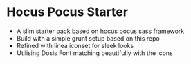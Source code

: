 # Hocus Pocus Starter

- A slim starter pack based on hocus pocus sass framework
- Build with a simple grunt setup based on this repo
- Refined with linea iconset for sleek looks
- Utilising Dosis Font matching beautifully with the icons